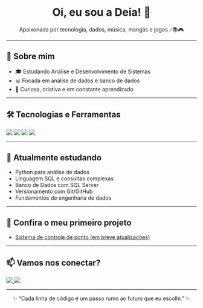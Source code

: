 <h1 align="center">Oi, eu sou a Deia! 🌸</h1>
<p align="center">Apaixonada por tecnologia, dados, música, mangás e jogos 🎶📚🎮</p>

---

## 🚀 Sobre mim

- 🎓 Estudando Análise e Desenvolvimento de Sistemas  
- 📊 Focada em análise de dados e banco de dados  
- 🌟 Curiosa, criativa e em constante aprendizado  

---

## 🛠️ Tecnologias e Ferramentas

<p align="left">
  <img src="https://img.shields.io/badge/Python-8e44ad?style=for-the-badge&logo=python&logoColor=fff"/>
  <img src="https://img.shields.io/badge/SQL%20Server-9b59b6?style=for-the-badge&logo=microsoftsqlserver&logoColor=fff"/>
  <img src="https://img.shields.io/badge/Git-6c5ce7?style=for-the-badge&logo=git&logoColor=fff"/>
  <img src="https://img.shields.io/badge/GitHub-c56cf0?style=for-the-badge&logo=github&logoColor=fff"/>
</p>

---

## 🌱 Atualmente estudando

- Python para análise de dados  
- Linguagem SQL e consultas complexas  
- Banco de Dados com SQL Server  
- Versionamento com Git/GitHub  
- Fundamentos de engenharia de dados  

---

## 📌 Confira o meu primeiro projeto

- [Sistema de controle de ponto (em breve atualizações)](https://github.com/andreiasbarbosa/eletronic-timekeeping-system) 

---

## 📫 Vamos nos conectar?

<p>
  <a href="https://www.linkedin.com/in/andreiacaroline/" target="_blank">
    <img src="https://img.shields.io/badge/LinkedIn-7f8cfa?style=for-the-badge&logo=linkedin&logoColor=fff" />
  </a>
  <a href="mailto:andreia.caroline3@gmail.com">
    <img src="https://img.shields.io/badge/Email-e056fd?style=for-the-badge&logo=gmail&logoColor=fff" />
  </a>
</p>

---

<p align="center">✨ “Cada linha de código é um passo rumo ao futuro que eu escolhi.” ✨</p>
